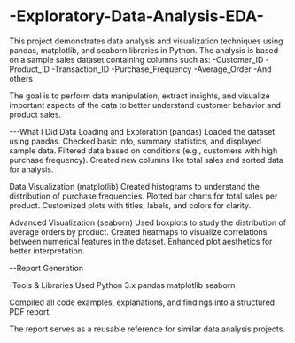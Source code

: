 # -Exploratory-Data-Analysis-EDA-
This project demonstrates data analysis and visualization techniques using pandas, matplotlib, and seaborn libraries in Python. The analysis is based on a sample sales dataset containing columns such as:
-Customer_ID
-Product_ID
-Transaction_ID
-Purchase_Frequency
-Average_Order
-And others

The goal is to perform data manipulation, extract insights, and visualize important aspects of the data to better understand customer behavior and product sales.

---What I Did
Data Loading and Exploration (pandas)
Loaded the dataset using pandas.
Checked basic info, summary statistics, and displayed sample data.
Filtered data based on conditions (e.g., customers with high purchase frequency).
Created new columns like total sales and sorted data for analysis.

Data Visualization (matplotlib)
Created histograms to understand the distribution of purchase frequencies.
Plotted bar charts for total sales per product.
Customized plots with titles, labels, and colors for clarity.

Advanced Visualization (seaborn)
Used boxplots to study the distribution of average orders by product.
Created heatmaps to visualize correlations between numerical features in the dataset.
Enhanced plot aesthetics for better interpretation.

--Report Generation

-Tools & Libraries Used
Python 3.x
pandas
matplotlib
seaborn


Compiled all code examples, explanations, and findings into a structured PDF report.

The report serves as a reusable reference for similar data analysis projects.
